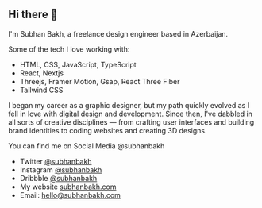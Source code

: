 ## Hi there 👋
I'm Subhan Bakh, a freelance design engineer based in Azerbaijan.

Some of the tech I love working with:
- HTML, CSS, JavaScript, TypeScript
- React, Nextjs
- Threejs, Framer Motion, Gsap, React Three Fiber
- Tailwind CSS

I began my career as a graphic designer, but my path quickly evolved as I fell in love with digital design and development. Since then, I've dabbled in all sorts of creative disciplines — from crafting user interfaces and building brand identities to coding websites and creating 3D designs.

You can find me on Social Media @subhanbakh 
- Twitter [@subhanbakh](https://x.com/subhanbakh)
- Instagram [@subhanbakh](https://www.instagram.com/subhanbakh/)
- Dribbble [@subhanbakh](https://dribbble.com/subhanbakh)
- My website [subhanbakh.com](https://www.subhanbakh.com/)
- Email: hello@subhanbakh.com

